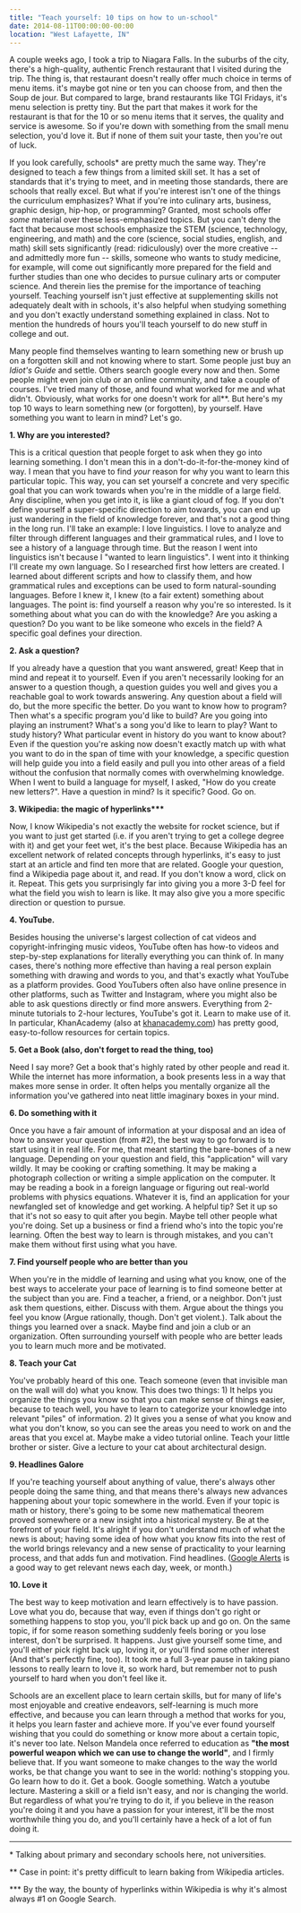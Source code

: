 ```yaml
---
title: "Teach yourself: 10 tips on how to un-school"
date: 2014-08-11T00:00:00-00:00
location: "West Lafayette, IN"
---
```


A couple weeks ago, I took a trip to Niagara Falls. In the suburbs of the city, there's a high-quality, authentic French restaurant that I visited during the trip. The thing is, that restaurant doesn't really offer much choice in terms of menu items. it's maybe got nine or ten you can choose from, and then the Soup de jour. But compared to large, brand restaurants like TGI Fridays, it's menu selection is pretty tiny. But the part that makes it work for the restaurant is that for the 10 or so menu items that it serves, the quality and service is awesome. So if you're down with something from the small menu selection, you'd love it. But if none of them suit your taste, then you're out of luck.

If you look carefully, schools\* are pretty much the same way. They're designed to teach a few things from a limited skill set. It has a set of standards that it's trying to meet, and in meeting those standards, there are schools that really excel. But what if you're interest isn't one of the things the curriculum emphasizes? What if you're into culinary arts, business, graphic design, hip-hop, or programming? Granted, most schools offer _some_ material over these less-emphasized topics. But you can't deny the fact that because most schools emphasize the STEM (science, technology, engineering, and math) and the core (science, social studies, english, and math) skill sets significantly (read: ridiculously) over the more creative -- and admittedly more fun -- skills, someone who wants to study medicine, for example, will come out significantly more prepared for the field and further studies than one who decides to pursue culinary arts or computer science. And therein lies the premise for the importance of teaching yourself. Teaching yourself isn't just effective at supplementing skills not adequately dealt with in schools, it's also helpful when studying something and you don't exactly understand something explained in class. Not to mention the hundreds of hours you'll teach yourself to do new stuff in college and out.

Many people find themselves wanting to learn something new or brush up on a forgotten skill and not knowing where to start. Some people just buy an _Idiot's Guide_ and settle. Others search google every now and then. Some people might even join club or an online community, and take a couple of courses. I've tried many of those, and found what worked for me and what didn't. Obviously, what works for one doesn't work for all\*\*. But here's my top 10 ways to learn something new (or forgotten), by yourself. Have something you want to learn in mind? Let's go.

**1\. Why are you interested?**

This is a critical question that people forget to ask when they go into learning something. I don't mean this in a don't-do-it-for-the-money kind of way. I mean that you have to find _your_ reason for why you want to learn this particular topic. This way, you can set yourself a concrete and very specific goal that you can work towards when you're in the middle of a large field. Any discipline, when you get into it, is like a giant cloud of fog. If you don't define yourself a super-specific direction to aim towards, you can end up just wandering in the field of knowledge forever, and that's not a good thing in the long run. I'll take an example: I love linguistics. I love to analyze and filter through different languages and their grammatical rules, and I love to see a history of a language through time. But the reason I went into linguistics isn't because I "wanted to learn linguistics". I went into it thinking I'll create my own language. So I researched first how letters are created. I learned about different scripts and how to classify them, and how grammatical rules and exceptions can be used to form natural-sounding languages. Before I knew it, I knew (to a fair extent) something about languages. The point is: find yourself a reason why you're so interested. Is it something about what you can do with the knowledge? Are you asking a question? Do you want to be like someone who excels in the field? A specific goal defines your direction.

**2\. Ask a question?**

If you already have a question that you want answered, great! Keep that in mind and repeat it to yourself. Even if you aren't necessarily looking for an answer to a question though, a question guides you well and gives you a reachable goal to work towards answering. Any question about a field will do, but the more specific the better. Do you want to know how to program? Then what's a specific program you'd like to build? Are you going into playing an instrument? What's a song you'd like to learn to play? Want to study history? What particular event in history do you want to know about? Even if the question you're asking now doesn't exactly match up with what you want to do in the span of time with your knowledge, a specific question will help guide you into a field easily and pull you into other areas of a field without the confusion that normally comes with overwhelming knowledge. When I went to build a language for myself, I asked, "How do you create new letters?". Have a question in mind? Is it specific? Good. Go on.

**3\. Wikipedia: the magic of hyperlinks\*\*\***

Now, I know Wikipedia's not exactly the website for rocket science, but if you want to just get started (i.e. if you aren't trying to get a college degree with it) and get your feet wet, it's the best place. Because Wikipedia has an excellent network of related concepts through hyperlinks, it's easy to just start at an article and find ten more that are related. Google your question, find a Wikipedia page about it, and read. If you don't know a word, click on it. Repeat. This gets you surprisingly far into giving you a more 3-D feel for what the field you wish to learn is like. It may also give you a more specific direction or question to pursue.

**4\. YouTube.**

Besides housing the universe's largest collection of cat videos and copyright-infringing music videos, YouTube often has how-to videos and step-by-step explanations for literally everything you can think of. In many cases, there's nothing more effective than having a real person explain something with drawing and words to you, and that's exactly what YouTube as a platform provides. Good YouTubers often also have online presence in other platforms, such as Twitter and Instagram, where you might also be able to ask questions directly or find more answers. Everything from 2-minute tutorials to 2-hour lectures, YouTube's got it. Learn to make use of it. In particular, KhanAcademy (also at [khanacademy.com](khanacademy.com)) has pretty good, easy-to-follow resources for certain topics.

**5\. Get a Book (also, don't forget to read the thing, too)**

Need I say more? Get a book that's highly rated by other people and read it. While the internet has more information, a book presents less in a way that makes more sense in order. It often helps you mentally organize all the information you've gathered into neat little imaginary boxes in your mind.

**6\. Do something with it**

Once you have a fair amount of information at your disposal and an idea of how to answer your question (from #2), the best way to go forward is to start using it in real life. For me, that meant starting the bare-bones of a new language. Depending on your question and field, this "application" will vary wildly. It may be cooking or crafting something. It may be making a photograph collection or writing a simple application on the computer. It may be reading a book in a foreign language or figuring out real-world problems with physics equations. Whatever it is, find an application for your newfangled set of knowledge and get working. A helpful tip? Set it up so that it's not so easy to quit after you begin. Maybe tell other people what you're doing. Set up a business or find a friend who's into the topic you're learning. Often the best way to learn is through mistakes, and you can't make them without first using what you have.

**7\. Find yourself people who are better than you**

When you're in the middle of learning and using what you know, one of the best ways to accelerate your pace of learning is to find someone better at the subject than you are. Find a teacher, a friend, or a neighbor. Don't just ask them questions, either. Discuss with them. Argue about the things you feel you know (Argue rationally, though. Don't get violent.). Talk about the things you learned over a snack. Maybe find and join a club or an organization. Often surrounding yourself with people who are better leads you to learn much more and be motivated.

**8\. Teach your Cat**

You've probably heard of this one. Teach someone (even that invisible man on the wall will do) what you know. This does two things: 1) It helps you organize the things you know so that you can make sense of things easier, because to teach well, you have to learn to categorize your knowledge into relevant "piles" of information. 2) It gives you a sense of what you know and what you don't know, so you can see the areas you need to work on and the areas that you excel at. Maybe make a video tutorial online. Teach your little brother or sister. Give a lecture to your cat about architectural design.

**9\. Headlines Galore**

If you're teaching yourself about anything of value, there's always other people doing the same thing, and that means there's always new advances happening about your topic somewhere in the world. Even if your topic is math or history, there's going to be some new mathematical theorem proved somewhere or a new insight into a historical mystery. Be at the forefront of your field. It's alright if you don't understand much of what the news is about; having some idea of how what you know fits into the rest of the world brings relevancy and a new sense of practicality to your learning process, and that adds fun and motivation. Find headlines. ([Google Alerts](google.com/alerts) is a good way to get relevant news each day, week, or month.)

**10\. Love it**

The best way to keep motivation and learn effectively is to have passion. Love what you do, because that way, even if things don't go right or something happens to stop you, you'll pick back up and go on. On the same topic, if for some reason something suddenly feels boring or you lose interest, don't be surprised. It happens. Just give yourself some time, and you'll either pick right back up, loving it, or you'll find some other interest (And that's perfectly fine, too). It took me a full 3-year pause in taking piano lessons to really learn to love it, so work hard, but remember not to push yourself to hard when you don't feel like it.

Schools are an excellent place to learn certain skills, but for many of life's most enjoyable and creative endeavors, self-learning is much more effective, and because you can learn through a method that works for you, it helps you learn faster and achieve more. If you've ever found yourself wishing that you could do something or know more about a certain topic, it's never too late. Nelson Mandela once referred to education as **"the most powerful weapon which we can use to change the world"**, and I firmly believe that. If you want someone to make changes to the way the world works, be that change you want to see in the world: nothing's stopping you. Go learn how to do it. Get a book. Google something. Watch a youtube lecture. Mastering a skill or a field isn't easy, and nor is changing the world. But regardless of what you're trying to do it, if you believe in the reason you're doing it and you have a passion for your interest, it'll be the most worthwhile thing you do, and you'll certainly have a heck of a lot of fun doing it.

---

\* Talking about primary and secondary schools here, not universities.

\*\* Case in point: it's pretty difficult to learn baking from Wikipedia articles.

\*\*\* By the way, the bounty of hyperlinks within Wikipedia is why it's almost always #1 on Google Search.
